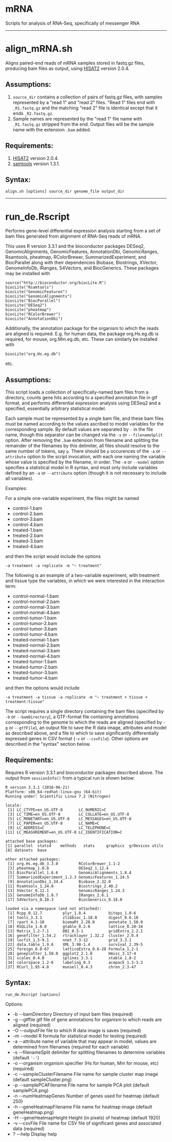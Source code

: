 # mRNA
Scripts for analysis of RNA-Seq, specifically of messenger RNA

---

align_mRNA.sh
=============

Aligns paired-end reads of mRNA samples stored in fastq.gz files, producing bam files as output, using [HISAT2](https://ccb.jhu.edu/software/hisat2/index.shtml) version 2.0.4.

Assumptions:
------------

1. `source_dir` contains a collection of pairs of fastq.gz files, with samples represented by a "read 1" and "read 2" files. "Read 1" files end with `_R1.fastq.gz` and the matching "read 2" file is identical except that it ends `_R2.fastq.gz`. 
2. Sample names are represented by the "read 1" file name with `_R1.fastq.gz` stripped from the end. Output files will be the sample name with the extension `.bam` added.

Requirements:
-------------

1. [HISAT2](https://ccb.jhu.edu/software/hisat2/index.shtml) version 2.0.4.
2. [samtools](http://www.htslib.org/) version 1.3.1.

Syntax:
-------

    align.sh [options] source_dir genome_file output_dir
    
---    

run_de.Rscript
==============

Performs gene-level differential expression analysis starting from a set of bam files generated from alignment of RNA-Seq reads of mRNA.

This uses R version 3.3.1 and the bioconductor packages DESeq2, GenomicAlignments, GenomicFeatures, AnnotationDbi, GenomicRanges,  Rsamtools, pheatmap, RColorBrewer, SummarizedExperiment, and BiocParallel along with their dependencies Biobase, Biostrings, XVector, GenomeInfoDb, IRanges, S4Vectors, and BiocGenerics. These packages may be installed with 

    source("http://bioconductor.org/biocLite.R")
    biocLite("Rsamtools")
    biocLite("GenomicFeatures")
    biocLite("GenomicAlignments")
    biocLite("BiocParallel")
    biocLite("DESeq2")
    biocLite("pheatmap")
    biocLite("RColorBrewer")
    biocLite("AnnotationDbi")
    
Additionally, the annotation package for the organism to which the reads are aligned is required. E.g. for human data, the package org.Hs.eg.db is required, for mouse, org.Mm.eg.db, etc. These can similarly be installed with

    biocLite("org.Hs.eg.db")
    
etc. 

Assumptions:
------------

This script loads a collection of specifically-named bam files from a directory, counts gene hits according to a specified 
annotation file in gtf format, and performs differential expression analysis using DESeq2 and a specified, essentially arbitrary
statistical model.

Each sample must be represented by a single bam file, and these bam files must be named according to the values ascribed to model variables for the corresponding sample. By default values are separated by `-` in the file name, though this separator can be changed 
via the `-s` or `--filenameSplit` option. After removing the `.bam` extension from filename and splitting the remainder of the filenames by this delimiter, all files should resolve to the same number of tokens, say `p`. There should be `p` occurences of the `-a` or `--attribute` option to the script invocation, with each one naming the variable whose value is specified by the filename, in order. The `-m` or `--model` option specifies a statistical model in R syntax, and must only include variables defined by an `-a` or `--attribute` option (though it is not necessary to include all variables).

Examples:

For a simple one-variable experiment, the files might be named

 - control-1.bam
 - control-2.bam
 - control-3.bam
 - control-4.bam
 - treated-1.bam
 - treated-2.bam
 - treated-3.bam
 - treated-4.bam

and then the script would include the options

    -a treatment -a replicate -m "~ treatment"
    
The following is an example of a two-variable experiment, with treatment and tissue type the variables, in which we were interested in the interaction term:

 - control-normal-1.bam
 - control-normal-2.bam
 - control-normal-3.bam
 - control-normal-4.bam
 - control-tumor-1.bam
 - control-tumor-2.bam
 - control-tumor-3.bam
 - control-tumor-4.bam
 - treated-normal-1.bam
 - treated-normal-2.bam
 - treated-normal-3.bam
 - treated-normal-4.bam
 - treated-tumor-1.bam
 - treated-tumor-2.bam
 - treated-tumor-3.bam
 - treated-tumor-4.bam

and then the options would include

    -a treatment -a tissue -a replicate -m "~ treatment + tissue + treatment:tissue"
    
The script requires a single directory containing the bam files (specified by `-b` or `--bamDirectory`), a GTF-format file containing
annotations corresponding to the genome to which the reads are aligned (specified by `-g` or `--gtfFile`), an output file to save the R data image, attributes and model as described above, and a file to which to save significantly differentially expressed genes in CSV format (`-v` or `--csvFile`). Other options are described in the "syntax" section below.
    
Requirements:
-------------

Requires R version 3.3.1 and bioconductor packages described above. The output from `sessionInfo()` from a typical run is shown below:

    R version 3.3.1 (2016-06-21)
    Platform: x86_64-redhat-linux-gnu (64-bit)
    Running under: Scientific Linux 7.2 (Nitrogen)

    locale:
     [1] LC_CTYPE=en_US.UTF-8       LC_NUMERIC=C              
     [3] LC_TIME=en_US.UTF-8        LC_COLLATE=en_US.UTF-8    
     [5] LC_MONETARY=en_US.UTF-8    LC_MESSAGES=en_US.UTF-8   
     [7] LC_PAPER=en_US.UTF-8       LC_NAME=C                 
     [9] LC_ADDRESS=C               LC_TELEPHONE=C            
    [11] LC_MEASUREMENT=en_US.UTF-8 LC_IDENTIFICATION=C       

    attached base packages:
    [1] parallel  stats4    methods   stats     graphics  grDevices utils    
    [8] datasets  base     

    other attached packages:
     [1] org.Hs.eg.db_3.3.0         RColorBrewer_1.1-2        
     [3] pheatmap_1.0.8             DESeq2_1.12.4             
     [5] BiocParallel_1.6.6         GenomicAlignments_1.8.4   
     [7] SummarizedExperiment_1.2.3 GenomicFeatures_1.24.5    
     [9] AnnotationDbi_1.34.4       Biobase_2.32.0            
    [11] Rsamtools_1.24.0           Biostrings_2.40.2         
    [13] XVector_0.12.1             GenomicRanges_1.24.3      
    [15] GenomeInfoDb_1.8.7         IRanges_2.6.1             
    [17] S4Vectors_0.10.3           BiocGenerics_0.18.0       

    loaded via a namespace (and not attached):
     [1] Rcpp_0.12.7         plyr_1.8.4          bitops_1.0-6       
     [4] tools_3.3.1         zlibbioc_1.18.0     digest_0.6.10      
     [7] rpart_4.1-10        biomaRt_2.28.0      annotate_1.50.0    
    [10] RSQLite_1.0.0       gtable_0.2.0        lattice_0.20-34    
    [13] Matrix_1.2-7.1      DBI_0.5-1           gridExtra_2.2.1    
    [16] genefilter_1.54.2   rtracklayer_1.32.2  cluster_2.0.4      
    [19] locfit_1.5-9.1      nnet_7.3-12         grid_3.3.1         
    [22] data.table_1.9.6    XML_3.98-1.4        survival_2.39-5    
    [25] foreign_0.8-67      latticeExtra_0.6-28 Formula_1.2-1      
    [28] geneplotter_1.50.0  ggplot2_2.1.0       Hmisc_3.17-4       
    [31] scales_0.4.0        splines_3.3.1       xtable_1.8-2       
    [34] colorspace_1.2-6    labeling_0.3        acepack_1.3-3.3    
    [37] RCurl_1.95-4.8      munsell_0.4.3       chron_2.3-47   


Syntax:
-------

    run_de.Rscript [options]
    
Options:

 - -b --bamDirectory Directory of input bam files (required)
 - -g --gtffile gtf file of gene annotations for organism to which reads are aligned (required)
 - -O --outputFile file to which R data image is saves (required)
 - -m --model R formula for statistical model for testing (required)
 - -a --attribute name of variable that may appear in model, values are determined from filenames (required for each variable)
 - -s --filenameSplit delimiter for splitting filenames to determine variables (default `'-'`)
 - -o --organism organism specifier (Hs for human, Mm for mouse, etc) (required)
 - -c --sampleClusterFilename File name for sample cluster map image (default sampleCluster.png)
 - -p --samplePCAFilename File name for sample PCA plot (default samplePCA.png)
 - -n --numHeatmapGenes Number of genes used for heatmap (default 250)
 - -h --geneHeatmapFilename File name for heatmap image (default geneHeatmap.png)
 - -H --geneHeatmapHeight Height (in pixels) of heatmap (default 1920)
 - -v --csvFile File name for CSV file of significant genes and associated data (required)
 - ?  --help Display help
 
